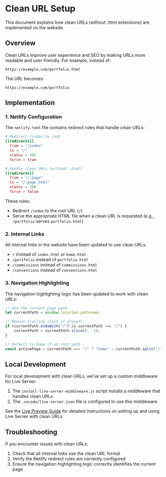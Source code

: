 # Clean URL Setup

This document explains how clean URLs (without .html extensions) are implemented on the website.

## Overview

Clean URLs improve user experience and SEO by making URLs more readable and user-friendly. For example, instead of:
```
https://example.com/portfolio.html
```

The URL becomes:
```
https://example.com/portfolio
```

## Implementation

### 1. Netlify Configuration

The `netlify.toml` file contains redirect rules that handle clean URLs:

```toml
# Redirect /index to root
[[redirects]]
  from = "/index"
  to = "/"
  status = 301
  force = true

# Handle clean URLs (without .html)
[[redirects]]
  from = "/:page"
  to = "/:page.html"
  status = 200
  force = false
```

These rules:
- Redirect `/index` to the root URL (`/`)
- Serve the appropriate HTML file when a clean URL is requested (e.g., `/portfolio` serves `portfolio.html`)

### 2. Internal Links

All internal links in the website have been updated to use clean URLs:

- `/` instead of `index.html` or `home.html`
- `/portfolio` instead of `portfolio.html`
- `/commissions` instead of `commissions.html`
- `/conventions` instead of `conventions.html`

### 3. Navigation Highlighting

The navigation highlighting logic has been updated to work with clean URLs:

```javascript
// Get the current page path
let currentPath = window.location.pathname;

// Remove trailing slash if present
if (currentPath.endsWith("/") && currentPath !== "/") {
    currentPath = currentPath.slice(0, -1);
}

// Default to home if on root path
const activePage = currentPath === "/" ? "home" : currentPath.split("/").pop();
```

## Local Development

For local development with clean URLs, we've set up a custom middleware for Live Server:

1. The `install-live-server-middleware.js` script installs a middleware that handles clean URLs
2. The `.vscode/live-server.json` file is configured to use this middleware

See the [Live Preview Guide](./LIVE_PREVIEW_GUIDE.md) for detailed instructions on setting up and using Live Server with clean URLs.

## Troubleshooting

If you encounter issues with clean URLs:

1. Check that all internal links use the clean URL format
2. Verify the Netlify redirect rules are correctly configured
3. Ensure the navigation highlighting logic correctly identifies the current page
